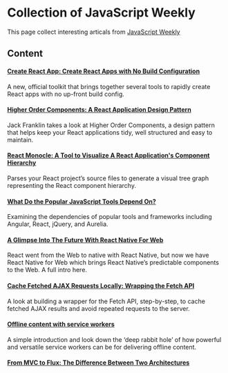 # Collection of JavaScript Weekly
This page collect interesting articals from [JavaScript Weekly](http://javascriptweekly.com/)

## Content
#### [Create React App: Create React Apps with No Build Configuration](https://github.com/facebookincubator/create-react-app)
A new, official toolkit that brings together several tools to rapidly create React apps with no up-front build config.

#### [Higher Order Components: A React Application Design Pattern](https://www.sitepoint.com/react-higher-order-components)
Jack Franklin takes a look at Higher Order Components, a design pattern that helps keep your React applications tidy, well structured and easy to maintain.

#### [React Monocle: A Tool to Visualize A React Application's Component Hierarchy](https://github.com/team-gryff/react-monocle)
Parses your React project’s source files to generate a visual tree graph representing the React component hierarchy.

#### [What Do the Popular JavaScript Tools Depend On?](http://developer.telerik.com/featured/popular-javascript-tools-depend)
Examining the dependencies of popular tools and frameworks including Angular, React, jQuery, and Aurelia.

#### [A Glimpse Into The Future With React Native For Web](https://www.smashingmagazine.com/2016/08/a-glimpse-into-the-future-with-react-native-for-web/)
React went from the Web to native with React Native, but now we have React Native for Web which brings React Native’s predictable components to the Web. A full intro here.

#### [Cache Fetched AJAX Requests Locally: Wrapping the Fetch API](https://www.sitepoint.com/cache-fetched-ajax-requests/)
A look at building a wrapper for the Fetch API, step-by-step, to cache fetched AJAX results and avoid repeated requests to the server.

#### [Offline content with service workers](https://madebymike.com.au//writing/service-workers/)
A simple introduction and look down the ‘deep rabbit hole’ of how powerful and versatile service workers can be for delivering offline content.

#### [From MVC to Flux: The Difference Between Two Architectures](https://www.youtube.com/watch?v=p8tqhf5qKOI)

